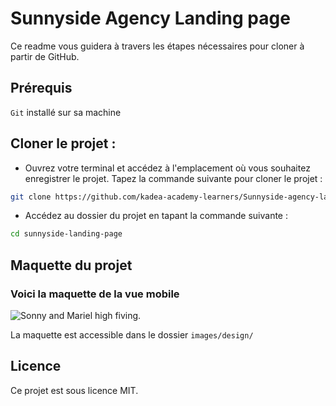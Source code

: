 # Sunnyside Agency Landing page

Ce readme vous guidera à travers les étapes nécessaires pour cloner à partir de GitHub.

## Prérequis

`Git` installé sur sa machine

## Cloner le projet :

- Ouvrez votre terminal et accédez à l'emplacement où vous souhaitez enregistrer le projet.
  Tapez la commande suivante pour cloner le projet :

```bash
git clone https://github.com/kadea-academy-learners/Sunnyside-agency-landing-page.git sunnyside-landing-page
```

- Accédez au dossier du projet en tapant la commande suivante :

```bash
cd sunnyside-landing-page
```

## Maquette du projet

### Voici la maquette de la vue mobile

![Sonny and Mariel high fiving.](images/design/mobile-design.jpg)

La maquette est accessible dans le dossier `images/design/`

## Licence

Ce projet est sous licence MIT.
